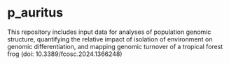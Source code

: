 # p_auritus
This repository includes input data for analyses of population genomic structure, quantifying the relative impact of isolation of environment on genomic differentiation, and mapping genomic turnover of a tropical forest frog (doi: 10.3389/fcosc.2024.1366248)
